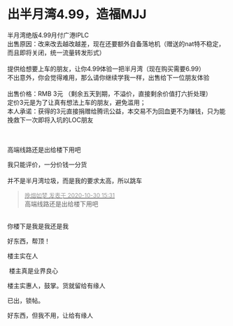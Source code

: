 # 出半月湾4.99，造福MJJ


半月湾绝版4.99月付广港IPLC<br />
出售原因：改来改去越改越差，现在还要额外自备落地机（赠送的nat特不稳定，而且即将关闭，统一流量转发形式）<br />
<br />
提供给想要上车的朋友，让你4.99体验一把半月湾（现在购买需要6.99）<br />
不出意外，你会觉得难用，那么请你继续学我一样，出售给下一位朋友体验<br />
<br />
出售价格：RMB 3元 （剩余五天到期，不溢价，直接剩余价值打六折处理）<br />
定价3元是为了让真有想法上车的朋友，避免滥用；<br />
本人承诺：获得的3元直接捐赠给腾讯公益，本交易不为回血更不为赚钱，只为能挽救下一次即将入坑的LOC朋友 <img src="static/image/smiley/default/lol.gif" smilieid="12" border="0" alt="" /> <img src="static/image/smiley/default/lol.gif" smilieid="12" border="0" alt="" /> <br />
<br />
<br />


高端线路还是出给楼下用吧

我只能评价，一分价钱一分货<br />
<br />
并不是半月湾垃圾，而是我的要求太高，所以跳车&nbsp;&nbsp;<img src="static/image/smiley/default/titter.gif" smilieid="9" border="0" alt="" /><img src="static/image/smiley/default/titter.gif" smilieid="9" border="0" alt="" />

<div class="quote"><blockquote><font size="2"><a href="https://www.hostloc.com/forum.php?mod=redirect&amp;goto=findpost&amp;pid=9375486&amp;ptid=760263" target="_blank"><font color="#999999">晚烟如梦 发表于 2020-10-30 15:31</font></a></font><br />
高端线路还是出给楼下用吧</blockquote></div><br />
你楼下是我是我还是我 <img src="static/image/smiley/default/titter.gif" smilieid="9" border="0" alt="" /> <img src="static/image/smiley/default/titter.gif" smilieid="9" border="0" alt="" /> <img src="static/image/smiley/default/titter.gif" smilieid="9" border="0" alt="" /> 

好东西，帮顶！

楼主实在人

<img src="static/image/smiley/default/lol.gif" smilieid="12" border="0" alt="" /> 楼主真是业界良心<img id="aimg_BQQcC" onclick="zoom(this, this.src, 0, 0, 0)" class="zoom" src="https://cdn.jsdelivr.net/gh/hishis/forum-master/public/images/patch.gif" onmouseover="img_onmouseoverfunc(this)" onload="thumbImg(this)" border="0" alt="" />

楼主实惠人，鼓掌。货就留给有缘人

已出，锁帖。

好东西，但我不用，让给有缘人
